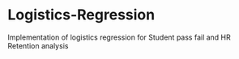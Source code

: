 # Logistics-Regression
Implementation of logistics regression for Student pass fail and HR Retention analysis
